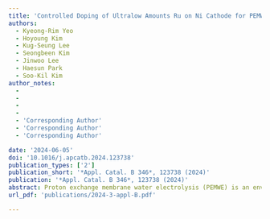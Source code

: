 ```yaml
---
title: 'Controlled Doping of Ultralow Amounts Ru on Ni Cathode for PEMWE: Experimental and Theoretical Elucidation of Enhanced Performance'
authors:
  - Kyeong-Rim Yeo
  - Hoyoung Kim
  - Kug-Seung Lee
  - Seongbeen Kim
  - Jinwoo Lee
  - Haesun Park
  - Soo-Kil Kim
author_notes:
  -
  -
  -
  -
  - 'Corresponding Author'
  - 'Corresponding Author'
  - 'Corresponding Author'

date: '2024-06-05'
doi: '10.1016/j.apcatb.2024.123738'
publication_types: ['2']
publication_short: '*Appl. Catal. B 346*, 123738 (2024)'
publication: '*Appl. Catal. B 346*, 123738 (2024)'
abstract: Proton exchange membrane water electrolysis (PEMWE) is an environmentally benign technology for large-scale hydrogen production. Despite many catalysts being developed to replace Pt, successful development of low-cost catalysts that meet the balance of performance and durability is limited. In this work, atomically dispersed Ru on Ni catalyst-integrated porous transport electrodes were fabricated by a simple electrodeposition. With a trace amount of Ru (< 0.05 mgRu·cm−2), the Ni98.1Ru1.9 cathode catalyst exhibited an overpotential of 35 mV at –10 mA·cm−2 with excellent stability. Density functional theory calculation revealed that the high performance was driven by optimized adsorption strength and improved mobility of hydrogen on the catalyst surface. The Ni98.1Ru1.9 electrode was further verified in a PEMWE cell and resulting performance (6.0 A·cm−2 at 2.25 Vcell) and stability (0.13 mV·h−1 decay rate at 1 A·cm−2) surpassed previously reported non-Pt and even Pt electrodes, demonstrating its readiness as an advanced cathode to replace Pt.
url_pdf: 'publications/2024-3-appl-B.pdf'

---
```



<!--- Supplementary notes can be added here, including [code and math](https://wowchemy.com/docs/content/writing-markdown-latex/). --->